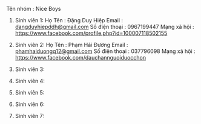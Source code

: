 ﻿Tên nhóm : Nice Boys

1. Sinh viên 1:
    Họ Tên : Đặng Duy Hiệp
    Email : dangduyhiepddh@gmail.com
    Số điện thoại : 0967199447 
    Mạng xã hội : https://www.facebook.com/profile.php?id=100007118502155

2. Sinh viên 2:
    Họ Tên : Phạm Hải Đường
    Email : phamhaiduongq12@gmail.com
    Số điện thoại : 037796098 
    Mạng xã hội : https://www.facebook.com/dauchannguoiduocchon
3. Sinh viên 3:
4. Sinh viên 4:
5. Sinh viên 5:
6. Sinh viên 6:
7. Sinh viên 7:
